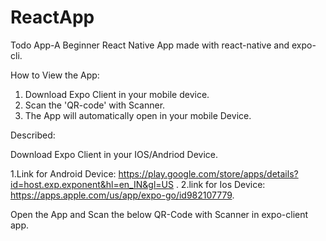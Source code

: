 # ReactApp
Todo App-A Beginner React Native App made with react-native and expo-cli.

How to View the App:
1. Download Expo Client in your mobile device.
2. Scan the 'QR-code' with Scanner.
3. The App will automatically open in your mobile Device.

Described:

Download Expo Client in your IOS/Andriod Device.

 1.Link for Android Device: https://play.google.com/store/apps/details?id=host.exp.exponent&hl=en_IN&gl=US .
 2.link for Ios Device: https://apps.apple.com/us/app/expo-go/id982107779.
 
 Open the App and Scan the below QR-Code with Scanner in expo-client app.
 
